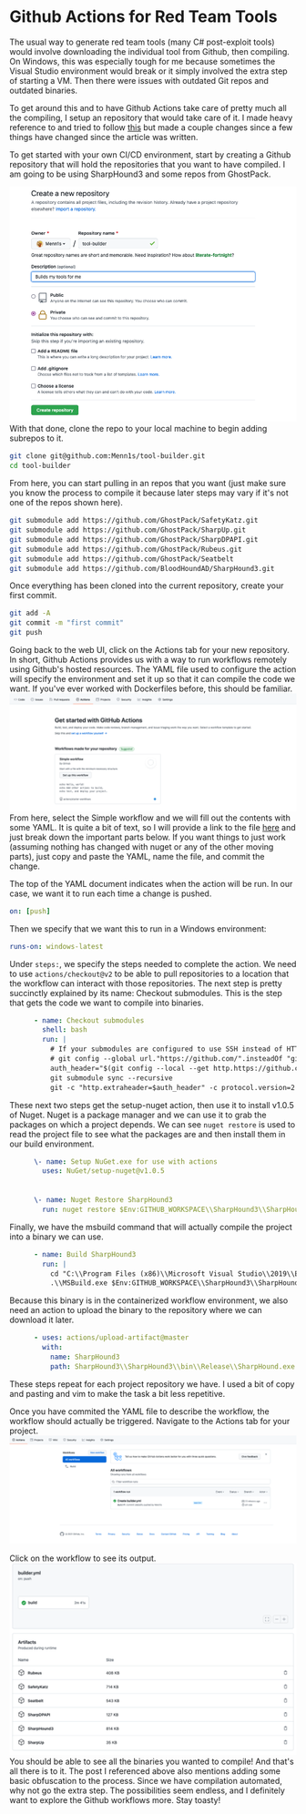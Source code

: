 # Github Actions for Red Team Tools

The usual way to generate red team tools (many C# post-exploit tools) would involve downloading the individual tool from Github, then compiling. On Windows, this was especially tough for me because sometimes the Visual Studio environment would break or it simply involved the extra step of starting a VM. Then there were issues with outdated Git repos and outdated binaries. 

To get around this and to have Github Actions take care of pretty much all the compiling, I setup an repository that would take care of it. I made heavy reference to and tried to follow [this](https://medium.com/@two06/building-tooling-with-github-actions-59401648e61d) but made a couple changes since a few things have changed since the article was written.

To get started with your own CI/CD environment, start by creating a Github repository that will hold the repositories that you want to have compiled. I am going to be using SharpHound3 and some repos from GhostPack.

![create-repo.png](create-repo.png)
With that done, clone the repo to your local machine to begin adding subrepos to it.
```bash
git clone git@github.com:Menn1s/tool-builder.git
cd tool-builder
```
From here, you can start pulling in an repos that you want (just make sure you know the process to compile it because later steps may vary if it's not one of the repos shown here).
```bash
git submodule add https://github.com/GhostPack/SafetyKatz.git
git submodule add https://github.com/GhostPack/SharpUp.git
git submodule add https://github.com/GhostPack/SharpDPAPI.git
git submodule add https://github.com/GhostPack/Rubeus.git
git submodule add https://github.com/GhostPack/Seatbelt
git submodule add https://github.com/BloodHoundAD/SharpHound3.git
```
Once everything has been cloned into the current repository, create your first commit.
```bash
git add -A
git commit -m "first commit"
git push
```

Going back to the web UI, click on the Actions tab for your new repository. In short, Github Actions provides us with a way to run workflows remotely using Github's hosted resources. The YAML file used to configure the action will specify the environment and set it up so that it can compile the code we want. If you've ever worked with Dockerfiles before, this should be familiar.
![actions-tab.png](actions-tab.png)
From here, select the Simple workflow and we will fill out the contents with some YAML. It is quite a bit of text, so I will provide a link to the file [here](https://raw.githubusercontent.com/Menn1s/tool-builder/master/.github/workflows/builder.yml) and just break down the important parts below. If you want things to just work (assuming nothing has changed with nuget or any of the other moving parts), just copy and paste the YAML, name the file, and commit the change.

The top of the YAML document indicates when the action will be run. In our case, we want it to run each time a change is pushed.
```YAML
on: [push]
```
Then we specify that we want this to run in a Windows environment:
```yaml
runs-on: windows-latest
```
Under  `steps:`, we specify the steps needed to complete the action. We need to use `actions/checkout@v2` to be able to pull repositories to a location that the workflow can interact with those repositories. The next step is pretty succinctly explained by its name: Checkout submodules. This is the step that gets the code we want to compile into binaries.
```yaml
      - name: Checkout submodules
        shell: bash
        run: |
          # If your submodules are configured to use SSH instead of HTTPS please uncomment the following line
          # git config --global url."https://github.com/".insteadOf "git@github.com:"
          auth_header="$(git config --local --get http.https://github.com/.extraheader)"
          git submodule sync --recursive
          git -c "http.extraheader=$auth_header" -c protocol.version=2 submodule update --init --force --recursive --depth=1
```

These next two steps get the setup-nuget action, then use it to install v1.0.5 of Nuget. Nuget is a package manager and we can use it to grab the packages on which a project depends. We can see `nuget restore` is used to read the project file to see what the packages are and then install them in our build environment.
```yaml
      \- name: Setup NuGet.exe for use with actions
        uses: NuGet/setup-nuget@v1.0.5


      \- name: Nuget Restore SharpHound3
        run: nuget restore $Env:GITHUB_WORKSPACE\\SharpHound3\\SharpHound3.sln
```
Finally, we have the msbuild command that will actually compile the project into a binary we can use.
```yaml
      - name: Build SharpHound3
        run: |
          cd "C:\\Program Files (x86)\\Microsoft Visual Studio\\2019\\Enterprise\\MSBuild\\Current\\Bin\\"
          .\\MSBuild.exe $Env:GITHUB_WORKSPACE\\SharpHound3\\SharpHound3\\SharpHound3.csproj /property:Configuration=Release
```
Because this binary is in the containerized workflow environment, we also need an action to upload the binary to the repository where we can download it later.
```yaml
      - uses: actions/upload-artifact@master
        with:
          name: SharpHound3
          path: SharpHound3\\SharpHound3\\bin\\Release\\SharpHound.exe
```
These steps repeat for each project repository we have. I used a bit of copy and pasting and vim to make the task a bit less repetitive.

Once you have commited the YAML file to describe the workflow, the workflow should actually be triggered. Navigate to the Actions tab for your project.
![actionTabAfterPush.png](actionTabAfterPush.png)

Click on the workflow to see its output.
![workflowOut.png](workflowOut.png)
You should be able to see all the binaries you wanted to compile! And that's all there is to it. The post I referenced above also mentions adding some basic obfuscation to the process. Since we have compilation automated, why not go the extra step. The possibilities seem endless, and I definitely want to explore the Github workflows more. Stay toasty!